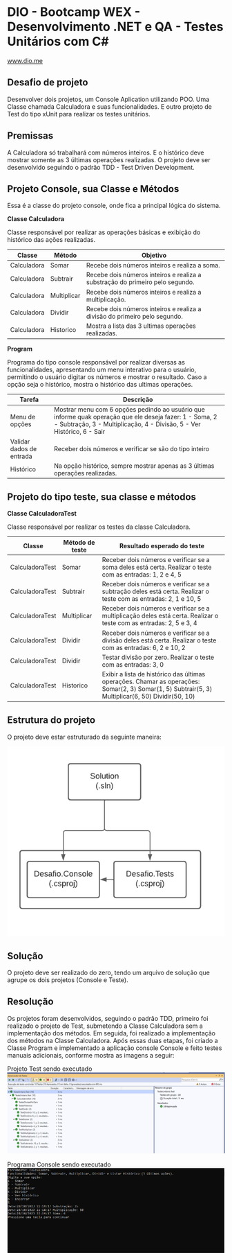 # DIO - Bootcamp WEX - Desenvolvimento .NET e QA  - Testes Unitários com C#
www.dio.me

## Desafio de projeto
Desenvolver dois projetos, um Console Aplication utilizando POO. Uma Classe chamada Calculadora e suas funcionalidades. E outro projeto de Test do tipo xUnit para realizar os testes unitários.

## Premissas
A Calculadora só trabalhará com números inteiros. E o histórico deve mostrar somente as 3 últimas operações realizadas.
O projeto deve ser desenvolvido seguindo o padrão TDD - Test Driven Development.

## Projeto Console, sua Classe e Métodos

Essa é a classe do projeto console, onde fica a principal lógica do sistema.

**Classe Calculadora**

Classe responsável por realizar as operações básicas e exibição do histórico das ações realizadas.

| Classe          | Método                       | Objetivo                                                                                                                |
|---------------- |------------------------------|-------------------------------------------------------------------------------------------------------------------------|
| Calculadora | Somar      | Recebe dois números inteiros  e realiza a soma.                         |
| Calculadora | Subtrair | Recebe dois números inteiros  e realiza a substração do primeiro pelo segundo.               |
| Calculadora | Multiplicar      | Recebe dois números inteiros  e realiza a multiplicação. |
| Calculadora | Dividir     | Recebe dois números inteiros  e realiza a divisão do primeiro pelo segundo.                                                |
| Calculadora | Historico     | Mostra a lista das 3 ultimas operações realizadas.                                                |

**Program**

Programa do tipo console responsável por realizar diversas as funcionalidades, apresentando um menu interativo para o usuário, permitindo o usuário digitar os números e mostrar o resultado. Caso a opção seja o histórico, mostra o histórico das ultimas operações.

| Tarefa           | Descrição                                                 
|------------------|------------------------------|
| Menu de opções | Mostrar menu com 6 opções pedindo ao usuário que informe quak operação que ele deseja fazer: 1 - Soma, 2 - Subtração, 3 - Multiplicação, 4 - Divisão, 5 - Ver Histórico, 6 -  Sair                                                                            |
| Validar dados de entrada | Receber dois números e verificar se são do tipo inteiro              | 
| Histórico | Na opção histórico, sempre mostrar apenas as 3 últimas operações realizadas.              

## Projeto do tipo teste, sua classe e métodos

**Classe CalculadoraTest**

Classe responsável por realizar os testes da classe Calculadora.

| Classe               | Método de teste                               | Resultado esperado do teste
|----------------------|-----------------------------------------------|--------------------------------------------------------------------------------------------------------------------------------------------|
| CalculadoraTest | Somar         | Receber dois números e verificar se a soma deles está certa. Realizar o teste com as entradas: 1, 2 e 4, 5   |
| CalculadoraTest | Subtrair                     | Receber dois números e verificar se a subtração deles está certa. Realizar o teste com as entradas: 2, 1 e 10, 5                      |
| CalculadoraTest | Multiplicar                 | Receber dois números e verificar se a multiplicação deles está certa. Realizar o teste com as entradas: 2, 5 e 3, 4                       |
| CalculadoraTest | Dividir         | Receber dois números e verificar se a divisão deles está certa. Realizar o teste com as entradas: 6, 2 e 10, 2                        |
| CalculadoraTest | Dividir           | Testar divisão por zero. Realizar o teste com as entradas: 3, 0                    |
| CalculadoraTest | Historico | Exibir a lista de histórico das últimas operações. Chamar as operações: Somar(2, 3) Somar(1, 5) Subtrair(5, 3) Multiplicar(6, 50) Dividir(50, 10)                 |


## Estrutura do projeto

O projeto  deve estar estruturado da seguinte maneira:

<picture>  
  <img alt="Estrutura" src="EstruturaProjeto.png" >
</picture>


## Solução
O projeto deve ser realizado do zero, tendo um arquivo de solução que agrupe os dois projetos (Console e Teste).

## Resolução
Os projetos foram desenvolvidos, seguindo o padrão TDD, primeiro foi realizado o projeto de Test, submetendo a Classe Calculadora sem a implementação dos métodos. Em seguida, foi realizado a implementação dos métodos na Classe Calculadora. Após essas duas etapas, foi criado a Classe Program e implementado a aplicação console Console e feito testes manuais adicionais, conforme mostra as imagens a seguir:

Projeto Test sendo executado
<picture>  
  <img alt="Projeto Teste sendo executado" src="https://github.com/GabrielaBrazSantos/teste-unitario-tdd/blob/main/ExecucaoTestes.PNG" >
</picture>

Programa Console sendo executado
<picture>  
  <img alt="Projeto Teste sendo executado" src="https://github.com/GabrielaBrazSantos/teste-unitario-tdd/blob/main/ExecucaoConsole.PNG" >
</picture>
